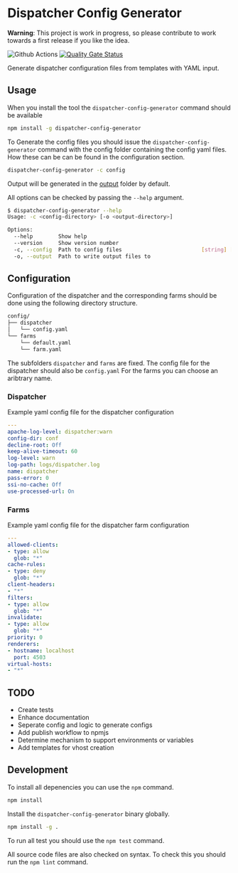 # Dispatcher Config Generator

**Warning**: This project is work in progress, so please contribute to work
towards a first release if you like the idea.

![Github Actions](https://github.com/bdhoine/dispatcher-config-generator/workflows/Build/badge.svg)
[![Quality Gate Status](https://sonarcloud.io/api/project_badges/measure?project=bdhoine_dispatcher-config-generator&metric=alert_status)](https://sonarcloud.io/dashboard?id=bdhoine_dispatcher-config-generator)

Generate dispatcher configuration files from templates with YAML input.

## Usage

When you install the tool the `dispatcher-config-generator` command should be
available

```sh
npm install -g dispatcher-config-generator
```

To Generate the config files you should issue the `dispatcher-config-generator`
command with the
config folder containing the config yaml files.
How these can be can be found in the configuration section.

```sh
dispatcher-config-generator -c config
```

Output will be generated in the [output](output) folder by default.

All options can be checked by passing the `--help` argument.

```sh
$ dispatcher-config-generator --help
Usage: -c <config-directory> [-o <output-directory>]

Options:
  --help        Show help                                              [boolean]
  --version     Show version number                                    [boolean]
  -c, --config  Path to config files                         [string] [required]
  -o, --output  Path to write output files to                           [string]
```

## Configuration

Configuration of the dispatcher and the corresponding farms should be done using
the following directory structure.

```txt
config/
├── dispatcher
│   └── config.yaml
└── farms
    └── default.yaml
    └── farm.yaml
```

The subfolders `dispatcher` and `farms` are fixed.
The config file for the dispatcher should also be `config.yaml`
For the farms you can choose an aribtrary name.

### Dispatcher

Example yaml config file for the dispatcher configuration

```yaml
---
apache-log-level: dispatcher:warn
config-dir: conf
decline-root: Off
keep-alive-timeout: 60
log-level: warn
log-path: logs/dispatcher.log
name: dispatcher
pass-error: 0
ssi-no-cache: Off
use-processed-url: On
```

### Farms

Example yaml config file for the dispatcher farm configuration

```yaml
---
allowed-clients:
- type: allow
  glob: "*"
cache-rules:
- type: deny
  glob: "*"
client-headers:
- "*"
filters:
- type: allow
  glob: "*"
invalidate:
- type: allow
  glob: "*"
priority: 0
renderers:
- hostname: localhost
  port: 4503
virtual-hosts:
- "*"
```

## TODO

- Create tests
- Enhance documentation
- Seperate config and logic to generate configs
- Add publish workflow to npmjs
- Determine mechanism to support environments or variables
- Add templates for vhost creation

## Development

To install all depenencies you can use the `npm` command.

```sh
npm install
```

Install the `dispatcher-config-generator` binary globally.

```sh
npm install -g .
```

To run all test you should use the `npm test` command.

All source code files are also checked on syntax.
To check this you should run the `npm lint` command.
